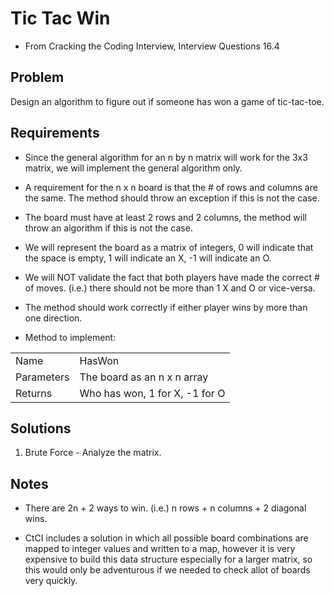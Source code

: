 # Tic Tac Win

- From Cracking the Coding Interview, Interview Questions 16.4

## Problem
Design an algorithm to figure out if someone has won a game of tic-tac-toe.

## Requirements
- Since the general algorithm for an n by n matrix will work for the
3x3 matrix, we will implement the general algorithm only.

- A requirement for the n x n board is that the # of rows and columns are
the same. The method should throw an exception if this is not the case.

- The board must have at least 2 rows and 2 columns, the method will
throw an algorithm if this is not the case.

- We will represent the board as a matrix of integers, 0 will indicate
that the space is empty, 1 will indicate an X, -1 will indicate an O.

- We will NOT validate the fact that both players have made the correct #
of moves. (i.e.) there should not be more than 1 X and O or vice-versa.

- The method should work correctly if either player wins by more than
one direction.

- Method to implement:  

|            |                                                               |
|------------|---------------------------------------------------------------|
| Name       | HasWon                                                        |
| Parameters | The board as an n x n array                                   |
| Returns    | Who has won, 1 for X, -1 for O                                |

## Solutions
1. Brute Force - Analyze the matrix.

## Notes
- There are 2n + 2 ways to win. (i.e.) n rows + n columns + 2 diagonal wins.

- CtCI includes a solution in which all possible board combinations are
mapped to integer values and written to a map, however it is very expensive
 to build this data structure especially for a larger matrix, so this would only
be adventurous if we needed to check allot of boards very quickly. 

